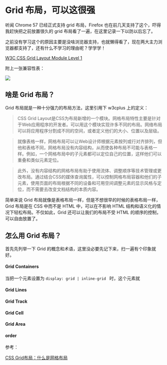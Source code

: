# Grid 布局，可以这很强

听闻 Chrome 57 已经正式支持 grid 布局，Firefox 也在前几天支持了这个，吓得我赶快把之前放置很久的 grid 布局看了一遍，在这里记录一下以防以后忘了。

之前没有学习这个的原因主要是没啥浏览器支持，也就懒得看了，现在两大主力浏览器都支持了，还有什么不学习的理由呢？学学学！

[W3C CSS Grid Layout Module Level 1](https://www.w3.org/TR/css-grid-1/)

附上一张兼容性表：

![](https://ww4.sinaimg.cn/large/006tNc79ly1fdhqqg2x8oj31kw0wownn.jpg)




## 啥是 Grid 布局？

Grid 布局就是一种十分强力的布局方法，这里引用下 w3cplus 上的定义：

> CSS Grid Layout是CSS为布局新增的一个模块。网格布局特性主要是针对于Web应用程序的开发者。可以用这个模块实现许多不同的布局。网络布局可以将应用程序分割成不同的空间，或者定义他们的大小、位置以及层级。

> 就像表格一样，网格布局可以让Web设计师根据元素按列或行对齐排列，但他和表格不同，网格布局没有内容结构，从而使各种布局不可能与表格一样。例如，一个网格布局中的子元素都可以定位自己的位置，这样他们可以重叠和类似元素定位。

> 此外，没有内容结构的网格布局有助于使用流体、调整顺序等技术管理或更改布局。通过结合CSS的媒体查询属性，可以控制网格布局容器和他们的子元素，使用页面的布局根据不同的设备和可用空间调整元素的显示风格与定位，而不需要去改变文档结构的本质内容。

简单来说 Grid 布局就像是表格布局一样，但是不想很早的时候的表格布局一样，Grid 布局是在 CSS 中而不是 HTML 中，可以在不影响 HTML 结构和语义化的情况下轻松布局。不仅如此，Grid 还可以让我们的布局不受 HTML 的顺序的控制，可以自由放置了。


## 怎么用 Grid 布局？

首先先列举一下 Grid 的概念和术语，这里没必要先记下来，扫一遍有个印象就好。

#### Grid Containers

当把一个元素设置为 `display: grid | inline-grid ` 时，这个元素就 

#### Grid Lines

#### Grid Track

#### Grid Cell

#### Grid Area

#### order  


参考：

[CSS Grid布局：什么是网格布局](https://www.w3cplus.com/css3/what-is-css-grid-layout.html)